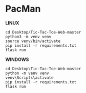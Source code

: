 # PacMan



**LINUX**

```
cd Desktop/Tic-Tac-Toe-Web-master
python3 -m venv venv
source venv/bin/activate
pip install -r requirements.txt
flask run
```

**WINDOWS**

```
cd Desktop\Tic-Tac-Toe-Web-master
python -m venv venv
venv\Scripts\activate
pip install -r requirements.txt
flask run
```
